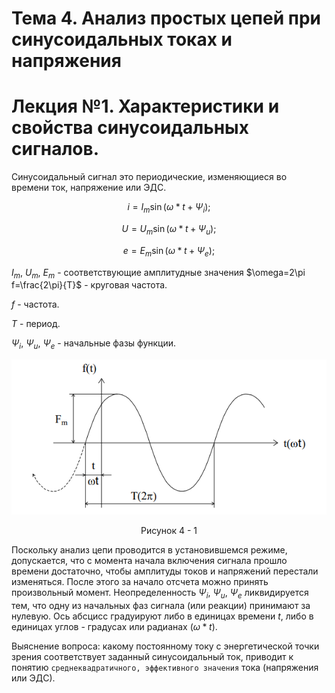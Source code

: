 # Тема 4. Анализ простых цепей при синусоидальных токах и напряжения
# Лекция №1. Характеристики и свойства синусоидальных сигналов.
Синусоидальный сигнал это периодические, изменяющиеся во времени ток, напряжение или ЭДС.

```math
i=I_m\sin(\omega*t+\Psi_i) ;
```

```math
U=U_m\sin(\omega*t+\Psi_u) ;
```

```math
e=E_m\sin(\omega*t+\Psi_e) ;
```

$I_m$, $U_m$, $E_m$ - соответствующие амплитудные значения $\omega=2\pi f=\frac{2\pi}{T}$ - круговая частота.

$f$ - частота.

$T$ - период.

$\Psi_i$, $\Psi_u$, $\Psi_e$ - начальные фазы функции.

<p align="center" > <img src="./pic/p_1.png"></p>
<p align="center" >Рисунок 4 - 1 </p>

Поскольку анализ цепи проводится в установившемся режиме, допускается, что с момента начала включения сигнала прошло времени достаточно, чтобы амплитуды токов и напряжений перестали изменяться. После этого за начало отсчета можно принять произвольный момент. Неопределенность $\Psi_i$, $\Psi_u$, $\Psi_e$ ликвидируется тем, что одну из начальных фаз сигнала (или реакции) принимают за нулевую. Ось абсцисс градуируют либо в единицах времени $t$, либо в единицах углов - градусах или радианах ($\omega*t$).

Выяснение вопроса: какому постоянному току с энергетической точки зрения соответствует заданный синусоидальный ток, приводит к понятию `среднеквадратичного, эффективного значения` тока (напряжения или ЭДС).
